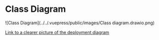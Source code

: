# Class Diagram

![Class Diagram](../../.vuepress/public/images/Class diagram.drawio.png)

[Link to a clearer picture of the deployment diagram](https://drive.google.com/file/d/1wVwmj25gbiZPVCvKbidXFkk6bwp3XoGn/view?usp=drive_link)
